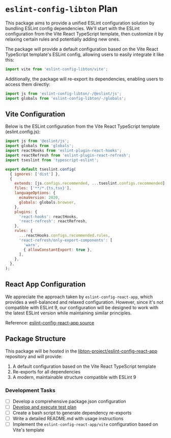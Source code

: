 # `eslint-config-libton` Plan

This package aims to provide a unified ESLint configuration solution by bundling ESLint config dependencies. We'll start with the ESLint configuration from the Vite React TypeScript template, then customize it by relaxing certain rules and potentially adding new ones.

The package will provide a default configuration based on the Vite React TypeScript template's ESLint config, allowing users to easily integrate it like this:

```js
import vite from 'eslint-config-libton/vite';
```

Additionally, the package will re-export its dependencies, enabling users to access them directly:

```js
import js from 'eslint-config-libton/-/@eslint/js';
import globals from 'eslint-config-libton/-/globals';
```

## Vite Configuration

Below is the ESLint configuration from the Vite React TypeScript template (eslint.config.js):

<!-- @ai: This code is copied from the Vite repository and should not be modified -->

```js
import js from '@eslint/js';
import globals from 'globals';
import reactHooks from 'eslint-plugin-react-hooks';
import reactRefresh from 'eslint-plugin-react-refresh';
import tseslint from 'typescript-eslint';

export default tseslint.config(
  { ignores: ['dist'] },
  {
    extends: [js.configs.recommended, ...tseslint.configs.recommended],
    files: ['**/*.{ts,tsx}'],
    languageOptions: {
      ecmaVersion: 2020,
      globals: globals.browser,
    },
    plugins: {
      'react-hooks': reactHooks,
      'react-refresh': reactRefresh,
    },
    rules: {
      ...reactHooks.configs.recommended.rules,
      'react-refresh/only-export-components': [
        'warn',
        { allowConstantExport: true },
      ],
    },
  },
);
```

## React App Configuration

We appreciate the approach taken by `eslint-config-react-app`, which provides a well-balanced and relaxed configuration. However, since it's not compatible with ESLint 9, our configuration will be designed to work with the latest ESLint version while maintaining similar principles.

Reference: [eslint-config-react-app source](https://github.com/facebook/create-react-app/blob/main/packages/eslint-config-react-app)

## Package Structure

This package will be hosted in the [libton-project/eslint-config-react-app](https://github.com/libton-project/eslint-config-react-app) repository and will provide:

1. A default configuration based on the Vite React TypeScript template
2. Re-exports for all dependencies
3. A modern, maintainable structure compatible with ESLint 9

### Development Tasks

- [ ] Develop a comprehensive package.json configuration
- [ ] [Develop and execute test plan](./plan-test.md)
- [ ] Create a bash script to generate dependency re-exports
- [ ] Write a detailed README.md with usage instructions
- [ ] Implement the `eslint-config-react-app/vite` configuration based on Vite's template
